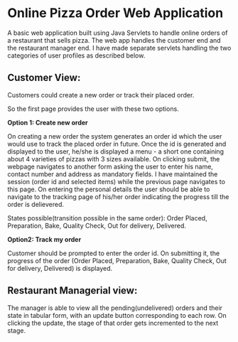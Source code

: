 # Online Pizza Order Web Application

A basic web application built using Java Servlets to handle online orders of a restaurant that sells pizza. The web app handles the customer end and the restaurant manager end. I have made separate servlets handling the two categories of user profiles as described below.

## Customer View:

Customers could create a new order or track their placed order.

So the first page provides the user with these two options. 

**Option 1: Create new order**

On creating a new order the system generates an order id which the user would use to track the placed order in future. Once the id is generated and displayed to the user, he/she is displayed a menu - a short one containing about 4 varieties of pizzas with 3 sizes available. On clicking submit, the webpage navigates to another form asking the user to enter his name, contact number and address as mandatory fields. I have maintained the session (order id and selected items) while the previous page navigates to this page. On entering the personal details the user should be able to navigate to the tracking page of his/her order indicating the progress till the order is delievered.

States possible(transition possible in the same order): Order Placed, Preparation, Bake, Quality Check, Out for delivery, Delivered.

**Option2: Track my order**

Customer should be prompted to enter the order id. On submitting it, the progress of the order (Order Placed, Preparation, Bake, Quality Check, Out for delivery, Delivered) is displayed.

## Restaurant Managerial view:

The manager is able to view all the pending(undelivered) orders and their state in tabular form, with an update button corresponding to each row. On clicking the update, the stage of that order gets incremented to the next stage.
